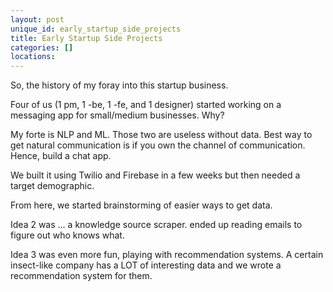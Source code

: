 ```yaml
---
layout: post
unique_id: early_startup_side_projects
title: Early Startup Side Projects
categories: []
locations: 
---
```


So, the history of my foray into this startup business.

Four of us (1 pm, 1 -be, 1 -fe, and 1 designer) started working on a messaging app for small/medium businesses.  Why?

My forte is NLP and ML.  Those two are useless without data.  Best way to get natural communication is if you own the channel of communication.  Hence, build a chat app.

We built it using Twilio and Firebase in a few weeks but then needed a target demographic.

From here, we started brainstorming of easier ways to get data.

Idea 2 was ... a knowledge source scraper.  ended up reading emails to figure out who knows what.

Idea 3 was even more fun, playing with recommendation systems.  A certain insect-like company has a LOT of interesting data and we wrote a recommendation system for them.
